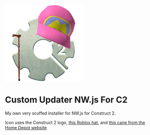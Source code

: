 ![icon as scuffed as the program](./icon.png)

# Custom Updater NW.js For C2
My own very scuffed installer for NW.js for Construct 2.

 Icon uses the Construct 2 logo, [this Roblox hat](https://www.roblox.com/catalog/122415713240099/Sonic-Ova-Movie-Iconic-Pink-Hat), and [this cane from the Home Depot website](https://www.homedepot.com/p/Brazos-Walking-Sticks-37-in-Twisted-Walnut-Walking-Cane-502-3000-0281/205856200)

